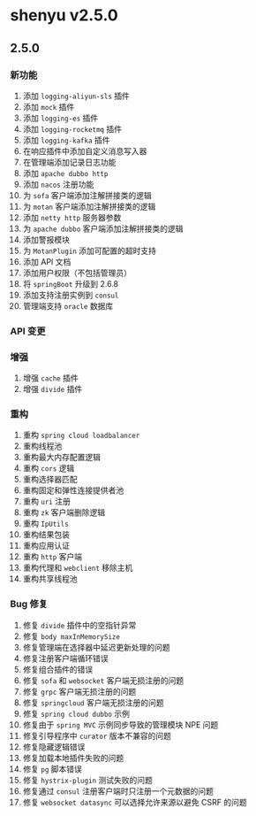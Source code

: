 # shenyu v2.5.0

## 2.5.0

### 新功能

1. 添加 `logging-aliyun-sls` 插件
2. 添加 `mock` 插件
3. 添加 `logging-es` 插件
4. 添加 `logging-rocketmq` 插件
5. 添加 `logging-kafka` 插件
6. 在响应插件中添加自定义消息写入器
7. 在管理端添加记录日志功能
8. 添加 `apache dubbo http`
9. 添加 `nacos` 注册功能
10. 为 `sofa` 客户端添加注解拼接类的逻辑
11. 为 `motan` 客户端添加注解拼接类的逻辑
12. 添加 `netty http` 服务器参数
13. 为 `apache dubbo` 客户端添加注解拼接类的逻辑
14. 添加警报模块
15. 为 `MotanPlugin` 添加可配置的超时支持
16. 添加 API 文档
17. 添加用户权限（不包括管理员）
18. 将 `springBoot` 升级到 2.6.8
19. 添加支持注册实例到 `consul`
20. 管理端支持 `oracle` 数据库

### API 变更

### 增强

1. 增强 `cache` 插件
2. 增强 `divide` 插件

### 重构

1. 重构 `spring cloud loadbalancer`
2. 重构线程池
3. 重构最大内存配置逻辑
4. 重构 `cors` 逻辑
5. 重构选择器匹配
6. 重构固定和弹性连接提供者池
7. 重构 `uri` 注册
8. 重构 `zk` 客户端删除逻辑
9. 重构 `IpUtils`
10. 重构结果包装
11. 重构应用认证
12. 重构 `http` 客户端
13. 重构代理和 `webclient` 移除主机
14. 重构共享线程池

### Bug 修复

1. 修复 `divide` 插件中的空指针异常
2. 修复 `body maxInMemorySize`
3. 修复管理端在选择器中延迟更新处理的问题
4. 修复注册客户端循环错误
5. 修复组合插件的错误
6. 修复 `sofa` 和 `websocket` 客户端无损注册的问题
7. 修复 `grpc` 客户端无损注册的问题
8. 修复 `springcloud` 客户端无损注册的问题
9. 修复 `spring cloud dubbo` 示例
10. 修复由于 `spring MVC` 示例同步导致的管理模块 NPE 问题
11. 修复引导程序中 `curator` 版本不兼容的问题
12. 修复隐藏逻辑错误
13. 修复加载本地插件失败的问题
14. 修复 `pg` 脚本错误
15. 修复 `hystrix-plugin` 测试失败的问题
16. 修复通过 `consul` 注册客户端时只注册一个元数据的问题
17. 修复 `websocket datasync` 可以选择允许来源以避免 CSRF 的问题
```